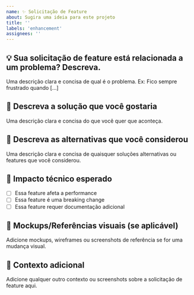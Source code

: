 ```yaml
---
name: ✨ Solicitação de Feature
about: Sugira uma ideia para este projeto
title: ''
labels: 'enhancement'
assignees: ''
---
```


## 💡 Sua solicitação de feature está relacionada a um problema? Descreva.

Uma descrição clara e concisa de qual é o problema. Ex: Fico sempre frustrado quando [...]

## 🎯 Descreva a solução que você gostaria

Uma descrição clara e concisa do que você quer que aconteça.

## 🔄 Descreva as alternativas que você considerou

Uma descrição clara e concisa de quaisquer soluções alternativas ou features que você considerou.

## 🔧 Impacto técnico esperado

- [ ] Essa feature afeta a performance
- [ ] Essa feature é uma breaking change
- [ ] Essa feature requer documentação adicional

## 🎨 Mockups/Referências visuais (se aplicável)

Adicione mockups, wireframes ou screenshots de referência se for uma mudança visual.

## 📝 Contexto adicional

Adicione qualquer outro contexto ou screenshots sobre a solicitação de feature aqui.
